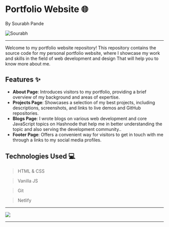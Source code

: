 
# Portfolio Website 🌐

By Sourabh Pande

 ![Sourabh](https://img.shields.io/badge/Sourabh--Pande-JS--Devloper-green)

---

Welcome to my portfolio website repository! This repository contains the source code for my personal portfolio website, where I showcase my work and skills in the field of web development and design That will help you to know more about me.

## Features ✨

- **About Page**: Introduces visitors to my portfolio, providing a brief overview of my background and areas of expertise.
- **Projects Page**: Showcases a selection of my best projects, including descriptions, screenshots, and links to live demos and GitHub repositories.
- **Blogs Page**: I wrote blogs on various web development and core JavaScript topics on Hashnode that help me in better understanding the topic and also serving the development community..
- **Footer Page**: Offers a convenient way for visitors to get in touch with me through a links to my social media profiles.

## Technologies Used 💻

> HTML & CSS

> Vanilla JS

> Git

> Netlify

---

[ <img src= "https://img.shields.io/badge/Go LiVE-1DA1F?style=for-the-badge&logo=&logoColor=white" />](https://sourabhpandeneog.netlify.app/) 


---
